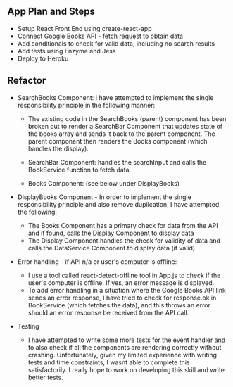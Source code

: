 ## App Plan and Steps
- Setup React Front End using create-react-app
- Connect Google Books API - fetch request to obtain data
- Add conditionals to check for valid data, including no search results
- Add tests using Enzyme and Jess
- Deploy to Heroku

## Refactor
 - SearchBooks Component: I have attempted to implement the single responsibility principle in the following manner:
    - The existing code in the SearchBooks (parent) component has been broken  out to render a SearchBar Component that updates state of the books array and sends it back to the parent component. The parent component then renders the Books component (which handles the display).

    - SearchBar Component:  handles the searchInput and calls the BookService function to fetch data.

    - Books Component: (see below under DisplayBooks)

 - DisplayBooks Component - In order to implement the single responsibility principle and also remove duplication, I have attempted the following:
   - The Books Component has a primary check for data from the API and if found, calls the Display Component to display data
   - The Display Component handles the check for validity of data and calls the DataService Component to display data (if valid)  

 - Error handling - if API n/a or user's computer is offline:
    - I use a tool called react-detect-offline tool in App.js to check if the user's computer is offline. If yes, an error message is displayed.
    - To add error handling in a situation where the Google Books API link sends an error response, I have tried to check for response.ok in BookService (which fetches the data), and this throws an error should an error response be received from the API call.

 - Testing
    - I have attempted to write some more tests for the event handler and to also check if all the components are rendering correctly without crashing. Unfortunately, given my limited experience with writing tests and time constraints, I wasnt able to complete this satisfactorily. I really hope to work on developing this skill and write better tests.

